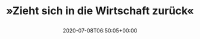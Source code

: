 ---
retweeted: false
source: <a href="https://about.twitter.com/products/tweetdeck" rel="nofollow">TweetDeck</a>
entities:
  hashtags: []
  symbols: []
  user_mentions: []
  urls:
  - url: https://t.co/wyRCXbEXNK
    expanded_url: https://twitter.com/MDRAktuell/status/1280755810973487104
    display_url: twitter.com/MDRAktuell/sta…
    indices:
    - '38'
    - '61'
display_text_range:
- '0'
- '61'
favorite_count: '3'
id_str: '1280756019677868032'
truncated: false
retweet_count: '0'
id: '1280756019677868032'
possibly_sensitive: false
created_at: Wed Jul 08 06:50:05 +0000 2020
favorited: false
full_text: "»Zieht sich in die Wirtschaft zurück«"
lang: de
quote_url: https://twitter.com/MDRAktuell/status/1280755810973487104
tags:
- pesos/twitter
date: '2020-07-08T06:50:05+00:00'
src: https://twitter.com/bascht/status/1280756019677868032
original_url: https://twitter.com/bascht/status/1280756019677868032
type: twitter_tweet
text: "»Zieht sich in die Wirtschaft zurück«"
title: "»Zieht sich in die Wirtschaft zurück«\n"

---